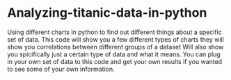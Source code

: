 # Analyzing-titanic-data-in-python
Using different charts in python to find out different things about a specific set of data.
This code will show you a few different types of charts
they will show you correlations between different groups of a dataset
Will also show you spicifically just a certain type of data and what it means. 
You can plug in your own set of data to this code and get your own results if you wanted to see some of your own information.
